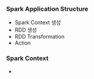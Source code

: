 ### Spark Application Structure

+ Spark Context 생성
+ RDD 생성
+ RDD Transformation
+ Action

### Spark Context

+ ​
